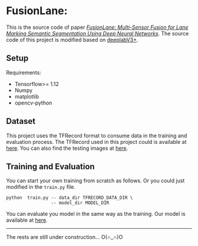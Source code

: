 # FusionLane: 
This is the source code of paper [*FusionLane: Multi-Sensor Fusion for Lane Marking Semantic Segmentation Using Deep Neural Networks*](https://arxiv.org/abs/2003.04404). The source code of this project is modified based on [deeplabV3+](https://github.com/rishizek/tensorflow-deeplab-v3-plus).

## Setup
Requirements:

* Tensorflow>= 1.12
* Numpy
* matplotlib
* opencv-python

## Dataset
This project uses the TFRecord format to consume data in the training and evaluation process. The TFRecord used in this project could is available at [here](https://drive.google.com/open?id=1wOLO--uDOpd6jECevHjf07-WMx_FEf_e "Tfrecord"). You can also find the testing images at [here](https://drive.google.com/open?id=15IKQ4eVhmbV7J3Ibu1PNXgC89gMnZvQP).

## Training and Evaluation
You can start your own training from scratch as follows. Or you could just modified in the `train.py` file.
``` 
python  train.py -- data_dir TFRECORD_DATA_DIR \
                 -- model_dir MODEL_DIR
```
You can evaluate you model in the same way as the training. Our model is available at [here](https://drive.google.com/open?id=1Cab7cuS_HfSpzQGR5SrWdyGZz5oxsgvl).

-----
The rests are still under construction... O(∩_∩)O
